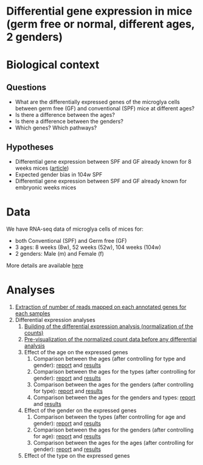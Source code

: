 Differential gene expression in mice (germ free or normal, different ages, 2 genders)
=====================================================================================

# Biological context

## Questions

- What are the differentially expressed genes of the microglya cells between germ free (GF) and conventional (SPF) mice at different ages?
- Is there a difference between the ages?
- Is there a difference between the genders?
- Which genes? Which pathways?

## Hypotheses

- Differential gene expression between SPF and GF already known for 8 weeks mices ([article](http://www.nature.com/neuro/journal/v18/n7/abs/nn.4030.html))
- Expected gender bias in 104w SPF
- Differential gene expression between SPF and GF already known for embryonic weeks mices

# Data

We have RNA-seq data of microglya cells of mices for:
- both Conventional (SPF) and Germ free (GF)
- 3 ages: 8 weeks (8w), 52 weeks (52w), 104 weeks (104w)
- 2 genders: Male (m) and Female (f)
        
More details are available [here](data)

# Analyses

1. [Extraction of number of reads mapped on each annotated genes for each samples](gene_count_extraction)
2. Differential expression analyses
    1. [Building of the differential expression analysis (normalization of the counts)](dge_analysis)
    2. [Pre-visualization of the normalized count data before any differential analysis](pre-visualization)
    3. Effect of the age on the expressed genes
        1. Comparison between the ages (after controlling for type and gender): [report](age-effect-general) and [results](https://github.com/bebatut/neuromac_GF_mices/tree/master/results/dge/age-effect/age)
        2. Comparison between the ages for the types (after controlling for gender): [report](age-effect-type) and [results](https://github.com/bebatut/neuromac_GF_mices/tree/master/results/dge/age-effect/age_type)
        3. Comparison between the ages for the genders (after controlling for type): [report](age-effect-gender) and [results](https://github.com/bebatut/neuromac_GF_mices/tree/master/results/dge/age-effect/age_gender)
        4. Comparison between  the ages for the genders and types: [report](age-effect-type-gender) and [results](https://github.com/bebatut/neuromac_GF_mices/tree/master/results/dge/age-effect/age_type_gender)
    4. Effect of the gender on the expressed genes
        1. Comparison between the types (after controlling for age and gender): [report](type-effect-general) and [results](https://github.com/bebatut/neuromac_GF_mices/tree/master/results/dge/type-effect/type)
        2. Comparison between the ages for the genders (after controlling for age): [report](type-effect-gender) and [results](https://github.com/bebatut/neuromac_GF_mices/tree/master/results/dge/type-effect/type_gender)
        3. Comparison between the ages for the ages (after controlling for gender): [report](type-effect-age) and [results](https://github.com/bebatut/neuromac_GF_mices/tree/master/results/dge/type-effect/type_age)
    5. Effect of the type on the expressed genes



